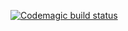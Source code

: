 [![Codemagic build status](https://api.codemagic.io/apps/674c1df2a87ad3b49bf0203d/ios-project-debug/status_badge.svg)](https://codemagic.io/apps/<app-id>/<workflow-id>/latest_build)
